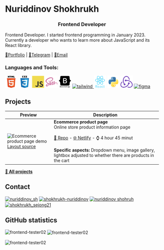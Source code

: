 # Nuriddinov Shokhrukh

<h3 align="center">Frontend Developer</h3>

Frontend Developer. I started frontend programming in January 2023. Currently a developer who wants to learn more about JavaScript and its React library.


[💼Portfolio](https://frontendtester.uz) | [💬Telegram](https://t.me/Shohruh_02) | [📧Email](mailto:shokhrukhnuriddinov@gamil.com)





<h3 align="left">Languages and Tools:</h3>
<p align="left">
      <a href="https://www.w3.org/html/" target="_blank" rel="noreferrer"><img src="https://raw.githubusercontent.com/devicons/devicon/master/icons/html5/html5-original-wordmark.svg" alt="html5" width="40" height="40"/></a> 
      <a href="https://www.w3schools.com/css/" target="_blank" rel="noreferrer"><img src="https://raw.githubusercontent.com/devicons/devicon/master/icons/css3/css3-original-wordmark.svg" alt="css3" width="40" height="40"/></a>
        <a href="https://developer.mozilla.org/en-US/docs/Web/JavaScript" target="_blank" rel="noreferrer"><img src="https://raw.githubusercontent.com/devicons/devicon/master/icons/javascript/javascript-original.svg" alt="javascript" width="40" height="40"/></a>
        <a href="https://sass-lang.com" target="_blank" rel="noreferrer"><img src="https://raw.githubusercontent.com/devicons/devicon/master/icons/sass/sass-original.svg" alt="sass" width="40" height="40"/></a>
      <a href="https://getbootstrap.com" target="_blank" rel="noreferrer"><img src="https://raw.githubusercontent.com/devicons/devicon/master/icons/bootstrap/bootstrap-plain-wordmark.svg" alt="bootstrap" width="40" height="40"/></a>
      <a href="https://tailwindcss.com/" target="_blank" rel="noreferrer"><img src="https://www.vectorlogo.zone/logos/tailwindcss/tailwindcss-icon.svg" alt="tailwind" width="40" height="40"/> </a>
      <a href="https://reactjs.org/" target="_blank" rel="noreferrer"><img src="https://raw.githubusercontent.com/devicons/devicon/master/icons/react/react-original-wordmark.svg" alt="react" width="40" height="40"/></a>
    <a href="https://www.python.org" target="_blank" rel="noreferrer"><img src="https://raw.githubusercontent.com/devicons/devicon/master/icons/python/python-original.svg" alt="python" width="40" height="40"/></a>
    <a href="https://redux.js.org" target="_blank" rel="noreferrer"><img src="https://raw.githubusercontent.com/devicons/devicon/master/icons/redux/redux-original.svg" alt="redux" width="40" height="40"/></a>
      <a href="https://www.figma.com/" target="_blank" rel="noreferrer"><img src="https://www.vectorlogo.zone/logos/figma/figma-icon.svg" alt="figma" width="40" height="40"/></a>
      </p>

## Projects

| Preview | Description |
|---|---|
| <img src="https://res.cloudinary.com/dz209s6jk/image/upload/f_auto,q_auto,w_475/Challenges/fhzpdnabrek50hvhftnl.jpg" alt="Ecommerce product page demo" width="250"/> <br>[Layout source](https://www.frontendmentor.io/challenges/ecommerce-product-page-UPsZ9MJp6) | **Ecommerce product page** <br>Online store product information page <br><br> <a href="https://github.com/frontend-tester02/ecommerce.git/">🧾 Repo</a> - <a href="https://shokhrukh-ecommerce-product-page.netlify.app/" target="_blank">🌐 Netlify</a> - ⌚ 4 hour 45 minut<br><br> **Specific aspects:** Dropdown menu, image gallery, lightbox adjusted to whether there are products in the cart |

**<a href="https://frontenttester.uz" target="_blank">💼 All projects</a>**


## Contact
<a href="https://twitter.com/nuriddinov_sh" target="blank"><img align="center" src="https://raw.githubusercontent.com/rahuldkjain/github-profile-readme-generator/master/src/images/icons/Social/twitter.svg" alt="nuriddinov_sh" height="30" width="40" /></a>
<a href="https://linkedin.com/in/shokhrukh-nuriddinov" target="blank"><img align="center" src="https://raw.githubusercontent.com/rahuldkjain/github-profile-readme-generator/master/src/images/icons/Social/linked-in-alt.svg" alt="shokhrukh-nuriddinov" height="30" width="40" /></a>
<a href="https://fb.com/nuriddinov shohruh" target="blank"><img align="center" src="https://raw.githubusercontent.com/rahuldkjain/github-profile-readme-generator/master/src/images/icons/Social/facebook.svg" alt="nuriddinov shohruh" height="30" width="40" /></a>
<a href="https://instagram.com/shokhrukh_sejong21" target="blank"><img align="center" src="https://raw.githubusercontent.com/rahuldkjain/github-profile-readme-generator/master/src/images/icons/Social/instagram.svg" alt="shokhrukh_sejong21" height="30" width="40" /></a>
</p>

## GitHub statistics
<p><img align="left" src="https://github-readme-stats.vercel.app/api/top-langs?username=frontend-tester02&show_icons=true&locale=en&layout=compact" alt="frontend-tester02" /></p>

<p>&nbsp;<img align="center" src="https://github-readme-stats.vercel.app/api?username=frontend-tester02&show_icons=true&locale=en" alt="frontend-tester02" /></p>

<p><img align="center" src="https://github-readme-streak-stats.herokuapp.com/?user=frontend-tester02&" alt="frontend-tester02" /></p>
